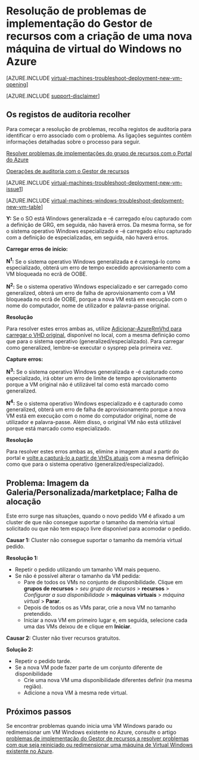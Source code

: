 <properties
   pageTitle="Resolver problemas de implementação do Windows VM-RM | Microsoft Azure"
   description="Resolução de problemas de implementação do Gestor de recursos quando cria uma nova máquina de virtual do Windows no Azure"
   services="virtual-machines-windows, azure-resource-manager"
   documentationCenter=""
   authors="JiangChen79"
   manager="felixwu"
   editor=""
   tags="top-support-issue, azure-resource-manager"/>

<tags
  ms.service="virtual-machines-windows"
  ms.workload="na"
  ms.tgt_pltfrm="vm-windows"
  ms.devlang="na"
  ms.topic="article"
  ms.date="09/09/2016"
  ms.author="cjiang"/>

# <a name="troubleshoot-resource-manager-deployment-issues-with-creating-a-new-windows-virtual-machine-in-azure"></a>Resolução de problemas de implementação do Gestor de recursos com a criação de uma nova máquina de virtual do Windows no Azure

[AZURE.INCLUDE [virtual-machines-troubleshoot-deployment-new-vm-opening](../../includes/virtual-machines-troubleshoot-deployment-new-vm-opening-include.md)]

[AZURE.INCLUDE [support-disclaimer](../../includes/support-disclaimer.md)]

## <a name="collect-audit-logs"></a>Os registos de auditoria recolher

Para começar a resolução de problemas, recolha registos de auditoria para identificar o erro associado com o problema. As ligações seguintes contêm informações detalhadas sobre o processo para seguir.

[Resolver problemas de implementações do grupo de recursos com o Portal do Azure](../resource-manager-troubleshoot-deployments-portal.md)

[Operações de auditoria com o Gestor de recursos](../resource-group-audit.md)

[AZURE.INCLUDE [virtual-machines-troubleshoot-deployment-new-vm-issue1](../../includes/virtual-machines-troubleshoot-deployment-new-vm-issue1-include.md)]

[AZURE.INCLUDE [virtual-machines-windows-troubleshoot-deployment-new-vm-table](../../includes/virtual-machines-windows-troubleshoot-deployment-new-vm-table.md)]

**Y:** Se o SO está Windows generalizada e -é carregado e/ou capturado com a definição de GRG, em seguida, não haverá erros. Da mesma forma, se for o sistema operativo Windows especializado e -é carregado e/ou capturado com a definição de especializadas, em seguida, não haverá erros.

**Carregar erros de início:**

**N<sup>1</sup>:** Se o sistema operativo Windows generalizada e é carregá-lo como especializado, obterá um erro de tempo excedido aprovisionamento com a VM bloqueada no ecrã de OOBE.

**N<sup>2</sup>:** Se o sistema operativo Windows especializado e ser carregado como generalized, obterá um erro de falha de aprovisionamento com a VM bloqueada no ecrã de OOBE, porque a nova VM está em execução com o nome do computador, nome de utilizador e palavra-passe original.

**Resolução**

Para resolver estes erros ambas as, utilize [Adicionar-AzureRmVhd para carregar o VHD original](https://msdn.microsoft.com/library/mt603554.aspx), disponível no local, com a mesma definição como que para o sistema operativo (generalized/especializado). Para carregar como generalized, lembre-se executar o sysprep pela primeira vez.

**Capture erros:**

**N<sup>3</sup>:** Se o sistema operativo Windows generalizada e -é capturado como especializado, irá obter um erro de limite de tempo aprovisionamento porque a VM original não é utilizável tal como está marcado como generalized.

**N<sup>4</sup>:** Se o sistema operativo Windows especializado e é capturado como generalized, obterá um erro de falha de aprovisionamento porque a nova VM está em execução com o nome do computador original, nome de utilizador e palavra-passe. Além disso, o original VM não está utilizável porque está marcado como especializado.

**Resolução**

Para resolver estes erros ambas as, elimine a imagem atual a partir do portal e [volte a capturá-lo a partir de VHDs atuais](virtual-machines-windows-vhd-copy.md) com a mesma definição como que para o sistema operativo (generalized/especializado).

## <a name="issue-customgallerymarketplace-image-allocation-failure"></a>Problema: Imagem da Galeria/Personalizada/marketplace; Falha de alocação
Este erro surge nas situações, quando o novo pedido VM é afixado a um cluster de que não consegue suportar o tamanho da memória virtual solicitado ou que não tem espaço livre disponível para acomodar o pedido.

**Causar 1:** Cluster não consegue suportar o tamanho da memória virtual pedido.

**Resolução 1:**

- Repetir o pedido utilizando um tamanho VM mais pequeno.
- Se não é possível alterar o tamanho da VM pedida:
  - Pare de todos os VMs no conjunto de disponibilidade.
  Clique em **grupos de recursos** > *seu grupo de recursos* > **recursos** > *Configurar a sua disponibilidade* > **máquinas virtuais** > *máquina virtual* > **Parar**.
  - Depois de todos os as VMs parar, crie a nova VM no tamanho pretendido.
  - Iniciar a nova VM em primeiro lugar e, em seguida, selecione cada uma das VMs deixou de e clique em **Iniciar**.

**Causar 2:** Cluster não tiver recursos gratuitos.

**Solução 2:**

- Repetir o pedido tarde.
- Se a nova VM pode fazer parte de um conjunto diferente de disponibilidade
  - Crie uma nova VM uma disponibilidade diferentes definir (na mesma região).
  - Adicione a nova VM à mesma rede virtual.

## <a name="next-steps"></a>Próximos passos
Se encontrar problemas quando inicia uma VM Windows parado ou redimensionar um VM Windows existente no Azure, consulte o artigo [problemas de implementação do Gestor de recursos a resolver problemas com que seja reiniciado ou redimensionar uma máquina de Virtual Windows existente no Azure](virtual-machines-windows-restart-resize-error-troubleshooting.md).
